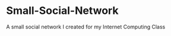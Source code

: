 Small-Social-Network
====================

A small social network I created for my Internet Computing Class
